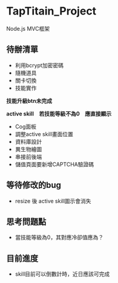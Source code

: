 # TapTitain_Project


Node.js
MVC框架

## 待辦清單
* 利用bcrypt加密密碼
* 隨機道具
* 關卡切換
* 技能實作

**技能升級btn未完成**

**active skill　若技能等級不為0　應直接顯示**

* Cog面板
* 調整active skill畫面位置
* 資料庫設計
* 異生物繪圖
* 串接前後端
* 儲值頁面要新增CAPTCHA驗證碼

## 等待修改的bug
* resize 後 active skill圖示會消失

## 思考問題點
* 當技能等級為0，其對應冷卻值應為？

## 目前進度
* skill目前可以倒數計時，近日應該可完成